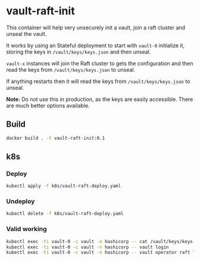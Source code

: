 # vault-raft-init

This container will help very unsecurely init a vault, join a raft cluster and unseal the vault.

It works by using an Stateful deployment to start with `vault-0` initialize it, storing the keys in `/vault/keys/keys.json` and then unseal.

`vault-x` instances will join the Raft cluster to gets the configuration and then read the keys from `/vault/keys/keys.json` to unseal.

If anything restarts then it will read the keys from `/vault/keys/keys.json` to unseal.

__**Note:**__ Do not use this in production, as the keys are easily accessible. There are much better options available.

## Build

```bash
docker build . -t vault-raft-init:0.1
```

## k8s

### Deploy

```bash
kubectl apply -f k8s/vault-raft-deploy.yaml
```

### Undeploy

```bash
kubectl delete -f k8s/vault-raft-deploy.yaml
```

### Valid working

```bash
kubectl exec -ti vault-0 -c vault -n hashicorp -- cat /vault/keys/keys.json | jq -r .root_token
kubectl exec -ti vault-0 -c vault -n hashicorp -- vault login
kubectl exec -ti vault-0 -c vault -n hashicorp -- vault operator raft list-peers
```
